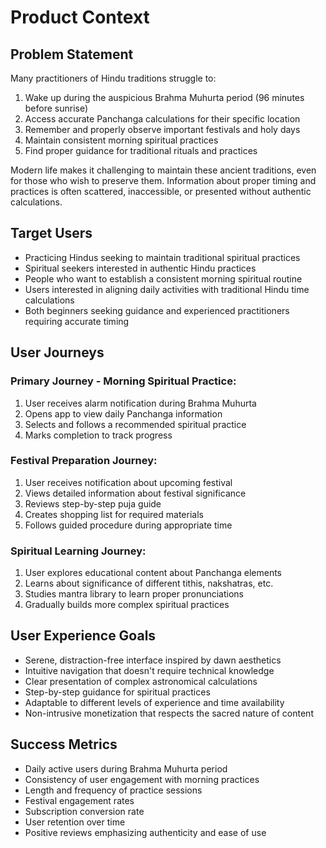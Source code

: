 # Product Context

## Problem Statement
Many practitioners of Hindu traditions struggle to:
1. Wake up during the auspicious Brahma Muhurta period (96 minutes before sunrise)
2. Access accurate Panchanga calculations for their specific location
3. Remember and properly observe important festivals and holy days
4. Maintain consistent morning spiritual practices
5. Find proper guidance for traditional rituals and practices

Modern life makes it challenging to maintain these ancient traditions, even for those who wish to preserve them. Information about proper timing and practices is often scattered, inaccessible, or presented without authentic calculations.

## Target Users
- Practicing Hindus seeking to maintain traditional spiritual practices
- Spiritual seekers interested in authentic Hindu practices
- People who want to establish a consistent morning spiritual routine
- Users interested in aligning daily activities with traditional Hindu time calculations
- Both beginners seeking guidance and experienced practitioners requiring accurate timing

## User Journeys

### Primary Journey - Morning Spiritual Practice:
1. User receives alarm notification during Brahma Muhurta
2. Opens app to view daily Panchanga information
3. Selects and follows a recommended spiritual practice
4. Marks completion to track progress

### Festival Preparation Journey:
1. User receives notification about upcoming festival
2. Views detailed information about festival significance
3. Reviews step-by-step puja guide
4. Creates shopping list for required materials
5. Follows guided procedure during appropriate time

### Spiritual Learning Journey:
1. User explores educational content about Panchanga elements
2. Learns about significance of different tithis, nakshatras, etc.
3. Studies mantra library to learn proper pronunciations
4. Gradually builds more complex spiritual practices

## User Experience Goals
- Serene, distraction-free interface inspired by dawn aesthetics
- Intuitive navigation that doesn't require technical knowledge
- Clear presentation of complex astronomical calculations
- Step-by-step guidance for spiritual practices
- Adaptable to different levels of experience and time availability
- Non-intrusive monetization that respects the sacred nature of content

## Success Metrics
- Daily active users during Brahma Muhurta period
- Consistency of user engagement with morning practices
- Length and frequency of practice sessions
- Festival engagement rates
- Subscription conversion rate
- User retention over time
- Positive reviews emphasizing authenticity and ease of use
